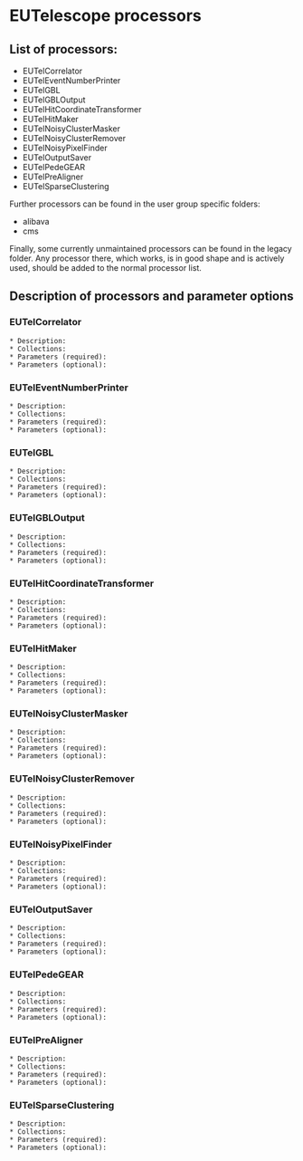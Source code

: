 # EUTelescope processors

## List of processors:

* EUTelCorrelator
* EUTelEventNumberPrinter
* EUTelGBL
* EUTelGBLOutput
* EUTelHitCoordinateTransformer
* EUTelHitMaker
* EUTelNoisyClusterMasker
* EUTelNoisyClusterRemover
* EUTelNoisyPixelFinder
* EUTelOutputSaver
* EUTelPedeGEAR
* EUTelPreAligner
* EUTelSparseClustering

Further processors can be found in the user group specific folders:
* alibava
* cms

Finally, some currently unmaintained processors can be found in the legacy folder. Any processor there, which works,
is in good shape and is actively used, should be added to the normal processor list.


## Description of processors and parameter options

### EUTelCorrelator
    * Description:
    * Collections:
    * Parameters (required):
    * Parameters (optional):

### EUTelEventNumberPrinter
    * Description:
    * Collections:
    * Parameters (required):
    * Parameters (optional):

### EUTelGBL
    * Description:
    * Collections:
    * Parameters (required):
    * Parameters (optional):

### EUTelGBLOutput
    * Description:
    * Collections:
    * Parameters (required):
    * Parameters (optional):

### EUTelHitCoordinateTransformer
    * Description:
    * Collections:
    * Parameters (required):
    * Parameters (optional):

### EUTelHitMaker
    * Description:
    * Collections:
    * Parameters (required):
    * Parameters (optional):

### EUTelNoisyClusterMasker
    * Description:
    * Collections:
    * Parameters (required):
    * Parameters (optional):

### EUTelNoisyClusterRemover
    * Description:
    * Collections:
    * Parameters (required):
    * Parameters (optional):

### EUTelNoisyPixelFinder
    * Description:
    * Collections:
    * Parameters (required):
    * Parameters (optional):

### EUTelOutputSaver
    * Description:
    * Collections:
    * Parameters (required):
    * Parameters (optional):

### EUTelPedeGEAR
    * Description:
    * Collections:
    * Parameters (required):
    * Parameters (optional):

### EUTelPreAligner
    * Description:
    * Collections:
    * Parameters (required):
    * Parameters (optional):

### EUTelSparseClustering
    * Description:
    * Collections:
    * Parameters (required):
    * Parameters (optional):
